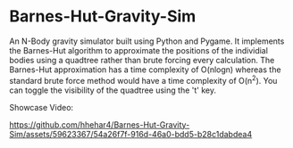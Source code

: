 # Barnes-Hut-Gravity-Sim

An N-Body gravity simulator built using Python and Pygame. It implements the Barnes-Hut algorithm to approximate the positions of the individial bodies using a quadtree rather than brute forcing every calculation. The Barnes-Hut approximation has a time complexity of O(nlogn) whereas the standard brute force method would have a time complexity of O(n<sup>2</sup>). You can toggle the visibility of the quadtree using the 't' key.

Showcase Video:


https://github.com/hhehar4/Barnes-Hut-Gravity-Sim/assets/59623367/54a26f7f-916d-46a0-bdd5-b28c1dabdea4


